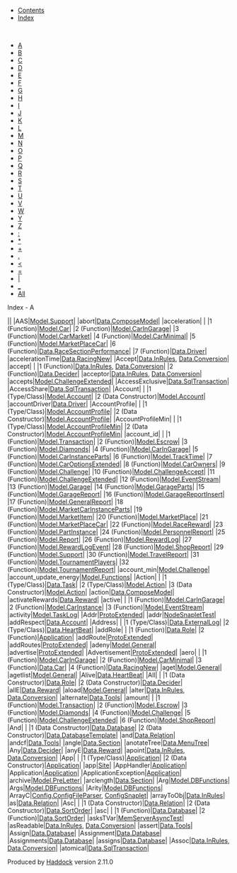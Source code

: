 -   [Contents](index.html)
-   [Index](doc-index.html)

 

-   [A](doc-index-A.html)
-   [B](doc-index-B.html)
-   [C](doc-index-C.html)
-   [D](doc-index-D.html)
-   [E](doc-index-E.html)
-   [F](doc-index-F.html)
-   [G](doc-index-G.html)
-   [H](doc-index-H.html)
-   [I](doc-index-I.html)
-   [J](doc-index-J.html)
-   [K](doc-index-K.html)
-   [L](doc-index-L.html)
-   [M](doc-index-M.html)
-   [N](doc-index-N.html)
-   [O](doc-index-O.html)
-   [P](doc-index-P.html)
-   [Q](doc-index-Q.html)
-   [R](doc-index-R.html)
-   [S](doc-index-S.html)
-   [T](doc-index-T.html)
-   [U](doc-index-U.html)
-   [V](doc-index-V.html)
-   [W](doc-index-W.html)
-   [Y](doc-index-Y.html)
-   [Z](doc-index-Z.html)
-   [:](doc-index-58.html)
-   [\*](doc-index-42.html)
-   [+](doc-index-43.html)
-   [.](doc-index-46.html)
-   [\<](doc-index-60.html)
-   [=](doc-index-61.html)
-   [|](doc-index-124.html)
-   [\_](doc-index-95.html)
-   [All](doc-index-All.html)

Index - A

||
|AAS|[Model.Support](Model-Support.html#t:AAS)|
|abort|[Data.ComposeModel](Data-ComposeModel.html#v:abort)|
|acceleration| |
|1 (Function)|[Model.Car](Model-Car.html#v:acceleration)|
|2 (Function)|[Model.CarInGarage](Model-CarInGarage.html#v:acceleration)|
|3 (Function)|[Model.CarMarket](Model-CarMarket.html#v:acceleration)|
|4 (Function)|[Model.CarMinimal](Model-CarMinimal.html#v:acceleration)|
|5 (Function)|[Model.MarketPlaceCar](Model-MarketPlaceCar.html#v:acceleration)|
|6 (Function)|[Data.RaceSectionPerformance](Data-RaceSectionPerformance.html#v:acceleration)|
|7 (Function)|[Data.Driver](Data-Driver.html#v:acceleration)|
|accelerationTime|[Data.RacingNew](Data-RacingNew.html#v:accelerationTime)|
|Accept|[Data.InRules](Data-InRules.html#v:Accept), [Data.Conversion](Data-Conversion.html#v:Accept)|
|accept| |
|1 (Function)|[Data.InRules](Data-InRules.html#v:accept), [Data.Conversion](Data-Conversion.html#v:accept)|
|2 (Function)|[Data.Decider](Data-Decider.html#v:accept)|
|acceptor|[Data.InRules](Data-InRules.html#v:acceptor), [Data.Conversion](Data-Conversion.html#v:acceptor)|
|accepts|[Model.ChallengeExtended](Model-ChallengeExtended.html#v:accepts)|
|AccessExclusive|[Data.SqlTransaction](Data-SqlTransaction.html#v:AccessExclusive)|
|AccessShare|[Data.SqlTransaction](Data-SqlTransaction.html#v:AccessShare)|
|Account| |
|1 (Type/Class)|[Model.Account](Model-Account.html#t:Account)|
|2 (Data Constructor)|[Model.Account](Model-Account.html#v:Account)|
|accountDriver|[Data.Driver](Data-Driver.html#v:accountDriver)|
|AccountProfile| |
|1 (Type/Class)|[Model.AccountProfile](Model-AccountProfile.html#t:AccountProfile)|
|2 (Data Constructor)|[Model.AccountProfile](Model-AccountProfile.html#v:AccountProfile)|
|AccountProfileMin| |
|1 (Type/Class)|[Model.AccountProfileMin](Model-AccountProfileMin.html#t:AccountProfileMin)|
|2 (Data Constructor)|[Model.AccountProfileMin](Model-AccountProfileMin.html#v:AccountProfileMin)|
|account\_id| |
|1 (Function)|[Model.Transaction](Model-Transaction.html#v:account_id)|
|2 (Function)|[Model.Escrow](Model-Escrow.html#v:account_id)|
|3 (Function)|[Model.Diamonds](Model-Diamonds.html#v:account_id)|
|4 (Function)|[Model.CarInGarage](Model-CarInGarage.html#v:account_id)|
|5 (Function)|[Model.CarInstanceParts](Model-CarInstanceParts.html#v:account_id)|
|6 (Function)|[Model.TrackTime](Model-TrackTime.html#v:account_id)|
|7 (Function)|[Model.CarOptionsExtended](Model-CarOptionsExtended.html#v:account_id)|
|8 (Function)|[Model.CarOwners](Model-CarOwners.html#v:account_id)|
|9 (Function)|[Model.Challenge](Model-Challenge.html#v:account_id)|
|10 (Function)|[Model.ChallengeAccept](Model-ChallengeAccept.html#v:account_id)|
|11 (Function)|[Model.ChallengeExtended](Model-ChallengeExtended.html#v:account_id)|
|12 (Function)|[Model.EventStream](Model-EventStream.html#v:account_id)|
|13 (Function)|[Model.Garage](Model-Garage.html#v:account_id)|
|14 (Function)|[Model.GarageParts](Model-GarageParts.html#v:account_id)|
|15 (Function)|[Model.GarageReport](Model-GarageReport.html#v:account_id)|
|16 (Function)|[Model.GarageReportInsert](Model-GarageReportInsert.html#v:account_id)|
|17 (Function)|[Model.GeneralReport](Model-GeneralReport.html#v:account_id)|
|18 (Function)|[Model.MarketCarInstanceParts](Model-MarketCarInstanceParts.html#v:account_id)|
|19 (Function)|[Model.MarketItem](Model-MarketItem.html#v:account_id)|
|20 (Function)|[Model.MarketPlace](Model-MarketPlace.html#v:account_id)|
|21 (Function)|[Model.MarketPlaceCar](Model-MarketPlaceCar.html#v:account_id)|
|22 (Function)|[Model.RaceReward](Model-RaceReward.html#v:account_id)|
|23 (Function)|[Model.PartInstance](Model-PartInstance.html#v:account_id)|
|24 (Function)|[Model.PersonnelReport](Model-PersonnelReport.html#v:account_id)|
|25 (Function)|[Model.Report](Model-Report.html#v:account_id)|
|26 (Function)|[Model.RewardLog](Model-RewardLog.html#v:account_id)|
|27 (Function)|[Model.RewardLogEvent](Model-RewardLogEvent.html#v:account_id)|
|28 (Function)|[Model.ShopReport](Model-ShopReport.html#v:account_id)|
|29 (Function)|[Model.Support](Model-Support.html#v:account_id)|
|30 (Function)|[Model.TravelReport](Model-TravelReport.html#v:account_id)|
|31 (Function)|[Model.TournamentPlayers](Model-TournamentPlayers.html#v:account_id)|
|32 (Function)|[Model.TournamentReport](Model-TournamentReport.html#v:account_id)|
|account\_min|[Model.Challenge](Model-Challenge.html#v:account_min)|
|account\_update\_energy|[Model.Functions](Model-Functions.html#v:account_update_energy)|
|Action| |
|1 (Type/Class)|[Data.Task](Data-Task.html#t:Action)|
|2 (Type/Class)|[Model.Action](Model-Action.html#t:Action)|
|3 (Data Constructor)|[Model.Action](Model-Action.html#v:Action)|
|action|[Data.ComposeModel](Data-ComposeModel.html#v:action)|
|activateRewards|[Data.Reward](Data-Reward.html#v:activateRewards)|
|active| |
|1 (Function)|[Model.CarInGarage](Model-CarInGarage.html#v:active)|
|2 (Function)|[Model.CarInstance](Model-CarInstance.html#v:active)|
|3 (Function)|[Model.EventStream](Model-EventStream.html#v:active)|
|activity|[Model.TaskLog](Model-TaskLog.html#v:activity)|
|Addr|[ProtoExtended](ProtoExtended.html#v:Addr)|
|addr|[NodeSnapletTest](NodeSnapletTest.html#v:addr)|
|addRespect|[Data.Account](Data-Account.html#v:addRespect)|
|Address| |
|1 (Type/Class)|[Data.ExternalLog](Data-ExternalLog.html#t:Address)|
|2 (Type/Class)|[Data.HeartBeat](Data-HeartBeat.html#t:Address)|
|addRole| |
|1 (Function)|[Data.Role](Data-Role.html#v:addRole)|
|2 (Function)|[Application](Application.html#v:addRole)|
|addRoute|[ProtoExtended](ProtoExtended.html#v:addRoute)|
|addRoutes|[ProtoExtended](ProtoExtended.html#v:addRoutes)|
|adeny|[Model.General](Model-General.html#v:adeny)|
|advertise|[ProtoExtended](ProtoExtended.html#v:advertise)|
|Advertisement|[ProtoExtended](ProtoExtended.html#v:Advertisement)|
|aero| |
|1 (Function)|[Model.CarInGarage](Model-CarInGarage.html#v:aero)|
|2 (Function)|[Model.CarMinimal](Model-CarMinimal.html#v:aero)|
|3 (Function)|[Data.Car](Data-Car.html#v:aero)|
|4 (Function)|[Data.RacingNew](Data-RacingNew.html#v:aero)|
|aget|[Model.General](Model-General.html#v:aget)|
|agetlist|[Model.General](Model-General.html#v:agetlist)|
|Alive|[Data.HeartBeat](Data-HeartBeat.html#v:Alive)|
|All| |
|1 (Data Constructor)|[Data.Role](Data-Role.html#v:All)|
|2 (Data Constructor)|[Data.Decider](Data-Decider.html#v:All)|
|allE|[Data.Reward](Data-Reward.html#v:allE)|
|aload|[Model.General](Model-General.html#v:aload)|
|alter|[Data.InRules](Data-InRules.html#v:alter), [Data.Conversion](Data-Conversion.html#v:alter)|
|alternate|[Data.Tools](Data-Tools.html#v:alternate)|
|amount| |
|1 (Function)|[Model.Transaction](Model-Transaction.html#v:amount)|
|2 (Function)|[Model.Escrow](Model-Escrow.html#v:amount)|
|3 (Function)|[Model.Diamonds](Model-Diamonds.html#v:amount)|
|4 (Function)|[Model.Challenge](Model-Challenge.html#v:amount)|
|5 (Function)|[Model.ChallengeExtended](Model-ChallengeExtended.html#v:amount)|
|6 (Function)|[Model.ShopReport](Model-ShopReport.html#v:amount)|
|And| |
|1 (Data Constructor)|[Data.Database](Data-Database.html#v:And)|
|2 (Data Constructor)|[Data.DatabaseTemplate](Data-DatabaseTemplate.html#v:And)|
|and|[Data.Relation](Data-Relation.html#v:and)|
|andcf|[Data.Tools](Data-Tools.html#v:andcf)|
|angle|[Data.Section](Data-Section.html#v:angle)|
|anotateTree|[Data.MenuTree](Data-MenuTree.html#v:anotateTree)|
|Any|[Data.Decider](Data-Decider.html#v:Any)|
|anyE|[Data.Reward](Data-Reward.html#v:anyE)|
|apoint|[Data.InRules](Data-InRules.html#v:apoint), [Data.Conversion](Data-Conversion.html#v:apoint)|
|App| |
|1 (Type/Class)|[Application](Application.html#t:App)|
|2 (Data Constructor)|[Application](Application.html#v:App)|
|app|[Site](Site.html#v:app)|
|AppHandler|[Application](Application.html#t:AppHandler)|
|Application|[Application](Application.html#t:Application)|
|ApplicationException|[Application](Application.html#t:ApplicationException)|
|archive|[Model.PreLetter](Model-PreLetter.html#v:archive)|
|arclength|[Data.Section](Data-Section.html#v:arclength)|
|Arg|[Model.DBFunctions](Model-DBFunctions.html#t:Arg)|
|Args|[Model.DBFunctions](Model-DBFunctions.html#t:Args)|
|Arity|[Model.DBFunctions](Model-DBFunctions.html#t:Arity)|
|ArrayC|[Config.ConfigFileParser](Config-ConfigFileParser.html#v:ArrayC), [ConfigSnaplet](ConfigSnaplet.html#v:ArrayC)|
|arrayToObj|[Data.InRules](Data-InRules.html#v:arrayToObj)|
|as|[Data.Relation](Data-Relation.html#v:as)|
|Asc| |
|1 (Data Constructor)|[Data.Relation](Data-Relation.html#v:Asc)|
|2 (Data Constructor)|[Data.SortOrder](Data-SortOrder.html#v:Asc)|
|asc| |
|1 (Function)|[Data.Database](Data-Database.html#v:asc)|
|2 (Function)|[Data.SortOrder](Data-SortOrder.html#v:asc)|
|asksTVar|[MemServerAsyncTest](MemServerAsyncTest.html#v:asksTVar)|
|asReadable|[Data.InRules](Data-InRules.html#v:asReadable), [Data.Conversion](Data-Conversion.html#v:asReadable)|
|assert|[Data.Tools](Data-Tools.html#v:assert)|
|Assign|[Data.Database](Data-Database.html#v:Assign)|
|Assignment|[Data.Database](Data-Database.html#t:Assignment)|
|Assignments|[Data.Database](Data-Database.html#t:Assignments)|
|assigns|[Data.Database](Data-Database.html#v:assigns)|
|Assoc|[Data.InRules](Data-InRules.html#v:Assoc), [Data.Conversion](Data-Conversion.html#v:Assoc)|
|atomical|[Data.SqlTransaction](Data-SqlTransaction.html#v:atomical)|

Produced by [Haddock](http://www.haskell.org/haddock/) version 2.11.0
